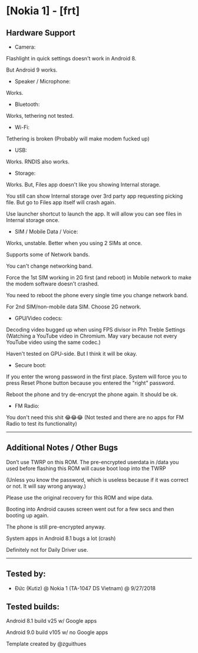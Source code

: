 # [Nokia 1] - [frt]

## Hardware Support

* Camera:

Flashlight in quick settings doesn't work in Android 8.

But Android 9 works.

* Speaker / Microphone:

Works.
  
* Bluetooth:

Works, tethering not tested.

* Wi-Fi:

Tethering is broken (Probably will make modem fucked up)

* USB:

Works. RNDIS also works.

* Storage:

Works. But, Files app doesn't like you showing Internal storage.

You still can show Internal storage over 3rd party app requesting picking file. But go to Files app itself will crash again.

Use launcher shortcut to launch the app. It will allow you can see files in Internal storage once.

* SIM / Mobile Data / Voice:

Works, unstable. Better when you using 2 SIMs at once.

Supports some of Network bands.

You can't change networking band.

Force the 1st SIM working in 2G first (and reboot) in Mobile network to make the modem software doesn't crashed.

You need to reboot the phone every single time you change network band.

For 2nd SIM/non-mobile data SIM. Choose 2G network.

* GPU/Video codecs:

Decoding video bugged up when using FPS divisor in Phh Treble Settings (Watching a YouTube video in Chromium. May vary because not every YouTube video using the same codec.)

Haven't tested on GPU-side. But I think it will be okay.

* Secure boot:

If you enter the wrong password in the first place. System will force you to press Reset Phone button because you entered the "right" password.

Reboot the phone and try de-encrypt the phone again. It should be ok.

* FM Radio:

You don't need this shit 😂😂😂 (Not tested and there are no apps for FM Radio to test its functionality)

***
## Additional Notes / Other Bugs

Don’t use TWRP on this ROM. The pre-encrypted userdata in /data you used before flashing this ROM will cause boot loop into the TWRP

(Unless you know the password, which is useless because if it was correct or not. It will say wrong anyway.)

Please use the original recovery for this ROM and wipe data.

Booting into Android causes screen went out for a few secs and then booting up again.

The phone is still pre-encrypted anyway.

System apps in Android 8.1 bugs a lot (crash)

Definitely not for Daily Driver use.


***


## Tested by:
* Đức (Kutiz) @ Nokia 1 (TA-1047 DS Vietnam) @ 9/27/2018

## Tested builds:

Android 8.1 build v25 w/ Google apps

Android 9.0 build v105 w/ no Google apps

Template created by @zguithues
